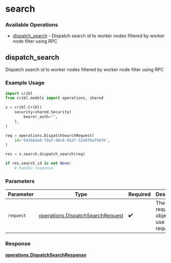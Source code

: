 # search

### Available Operations

* [dispatch_search](#dispatch_search) - Dispatch search *id* to worker nodes filtered by worker node filter using RPC

## dispatch_search

Dispatch search *id* to worker nodes filtered by worker node filter using RPC

### Example Usage

```python
import cribl
from cribl.models import operations, shared

s = cribl.Cribl(
    security=shared.Security(
        bearer_auth="",
    ),
)

req = operations.DispatchSearchRequest(
    id='643664a8-f0af-48c6-91d7-32d9fbaf9476',
)

res = s.search.dispatch_search(req)

if res.search_id is not None:
    # handle response
```

### Parameters

| Parameter                                                                            | Type                                                                                 | Required                                                                             | Description                                                                          |
| ------------------------------------------------------------------------------------ | ------------------------------------------------------------------------------------ | ------------------------------------------------------------------------------------ | ------------------------------------------------------------------------------------ |
| `request`                                                                            | [operations.DispatchSearchRequest](../../models/operations/dispatchsearchrequest.md) | :heavy_check_mark:                                                                   | The request object to use for the request.                                           |


### Response

**[operations.DispatchSearchResponse](../../models/operations/dispatchsearchresponse.md)**

